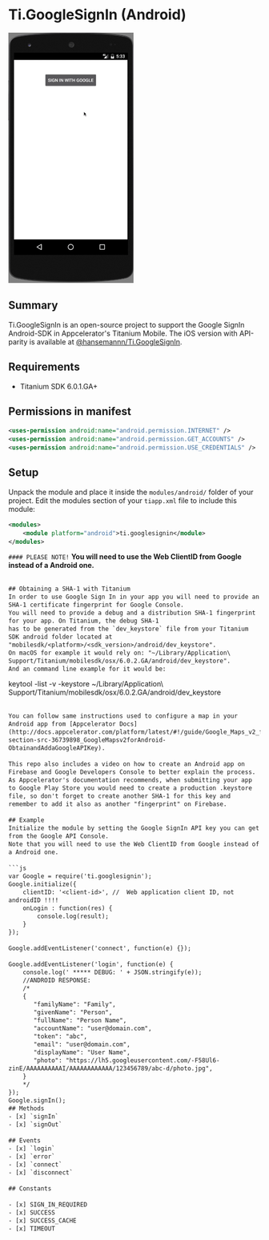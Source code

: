 # Ti.GoogleSignIn (Android)   
<img src="example/demo.gif" height="500" alt="Google SignIn" />   

## Summary
Ti.GoogleSignIn is an open-source project to support the Google SignIn Android-SDK in Appcelerator's Titanium Mobile.
The iOS version with API-parity is available at [@hansemannn/Ti.GoogleSignIn](https://github.com/hansemannn/titanium-google-signin).

## Requirements
  * Titanium SDK 6.0.1.GA+


## Permissions in manifest
```xml
<uses-permission android:name="android.permission.INTERNET" />
<uses-permission android:name="android.permission.GET_ACCOUNTS" />
<uses-permission android:name="android.permission.USE_CREDENTIALS" />
```

## Setup
Unpack the module and place it inside the `modules/android/` folder of your project.
Edit the modules section of your `tiapp.xml` file to include this module:
```xml
<modules>
    <module platform="android">ti.googlesignin</module>
</modules>
```

`#### PLEASE NOTE!`
**You will need to use the Web ClientID from Google instead of a Android one.**

```

## Obtaining a SHA-1 with Titanium
In order to use Google Sign In in your app you will need to provide an SHA-1 certificate fingerprint for Google Console.
You will need to provide a debug and a distribution SHA-1 fingerprint for your app. On Titanium, the debug SHA-1
has to be generated from the `dev_keystore` file from your Titanium SDK android folder located at "mobilesdk/<platform>/<sdk_version>/android/dev_keystore".
On macOS for example it would rely on: "~/Library/Application\ Support/Titanium/mobilesdk/osx/6.0.2.GA/android/dev_keystore".   
And an command line example for it would be:   
```
keytool -list -v -keystore ~/Library/Application\ Support/Titanium/mobilesdk/osx/6.0.2.GA/android/dev_keystore
```   

You can follow same instructions used to configure a map in your Android app from [Appcelerator Docs](http://docs.appcelerator.com/platform/latest/#!/guide/Google_Maps_v2_for_Android-section-src-36739898_GoogleMapsv2forAndroid-ObtainandAddaGoogleAPIKey).   

This repo also includes a video on how to create an Android app on Firebase and Google Developers Console to better explain the process.   
As Appcelerator's documentation recommends, when submitting your app to Google Play Store you would need to create a production .keystore file, so don't forget to create another SHA-1 for this key and remember to add it also as another "fingerprint" on Firebase.

## Example
Initialize the module by setting the Google SignIn API key you can get from the Google API Console.   
Note that you will need to use the Web ClientID from Google instead of a Android one.   

```js
var Google = require('ti.googlesignin');
Google.initialize({
    clientID: '<client-id>', //  Web application client ID, not androidID !!!!
    onLogin : function(res) {
        console.log(result);
    }
});

Google.addEventListener('connect', function(e) {});

Google.addEventListener('login', function(e) {
    console.log(' ***** DEBUG: ' + JSON.stringify(e));
    //ANDROID RESPONSE:
    /*
    {
       "familyName": "Family",
       "givenName": "Person",
       "fullName": "Person Name",
       "accountName": "user@domain.com",
       "token": "abc",
       "email": "user@domain.com",
       "displayName": "User Name",
       "photo": "https://lh5.googleusercontent.com/-F58Ul6-zinE/AAAAAAAAAAI/AAAAAAAAAAAA/123456789/abc-d/photo.jpg",
    }
    */
});
Google.signIn();
## Methods
- [x] `signIn`
- [x] `signOut`

## Events
- [x] `login`
- [x] `error`
- [x] `connect`
- [x] `disconnect`

## Constants

- [x] SIGN_IN_REQUIRED
- [x] SUCCESS
- [x] SUCCESS_CACHE
- [x] TIMEOUT
